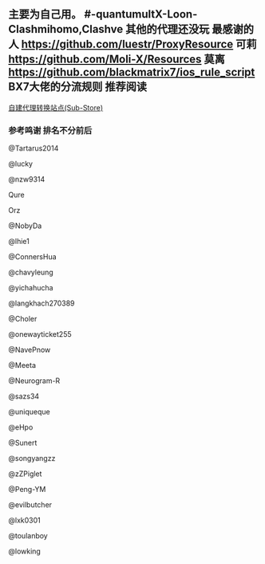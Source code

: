 
主要为自己用。
#-quantumultX-Loon-Clashmihomo,Clashve 其他的代理还没玩
最感谢的人
https://github.com/luestr/ProxyResource    可莉
https://github.com/Moli-X/Resources   莫离
https://github.com/blackmatrix7/ios_rule_script   BX7大佬的分流规则
**推荐阅读**
----
[自建代理转换站点(Sub-Store)](https://www.whitemoon.top/2022/09/18/zi-jian-de-dai-li-jie-dian-zhuan-huan-zhan-dian/)

### 参考鸣谢 排名不分前后
@Tartarus2014

@lucky

@nzw9314

Qure

Orz

@NobyDa

@lhie1

@ConnersHua

@chavyleung

@yichahucha

@langkhach270389

@Choler

@onewayticket255

@NavePnow

@Meeta

@Neurogram-R

@sazs34

@uniqueque

@eHpo

@Sunert

@songyangzz

@zZPiglet

@Peng-YM

@evilbutcher

@lxk0301

@toulanboy

@lowking





